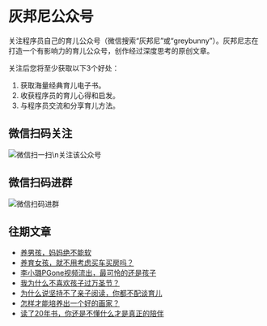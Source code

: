 # 灰邦尼公众号
关注程序员自己的育儿公众号（微信搜索“灰邦尼”或“greybunny”）。灰邦尼志在打造一个有影响力的育儿公众号，创作经过深度思考的原创文章。

关注后您将至少获取以下3个好处：

1. 获取海量经典育儿电子书。
2. 收获程序员的育儿心得和启发。
3. 与程序员交流和分享育儿方法。

## 微信扫码关注

![微信扫一扫\n关注该公众号](https://huibunny.com/image/qrcode.jpg)

## 微信扫码进群

![微信扫码进群](https://huibunny.com/image/huibunny.png)

## 往期文章

* [养男孩，妈妈绝不能软](https://huibunny.com/pages/2019/10/19.html)
* [养育女孩，就不用考虑买车买房吗？](https://huibunny.com/pages/2019/10/20.html)
* [李小璐PGone视频流出，最可怜的还是孩子](https://huibunny.com/pages/2019/10/21.html)
* [我为什么不喜欢孩子过万圣节？](https://huibunny.com/pages/2019/10/31.html)
* [为什么说坚持不了亲子阅读，你都不配谈育儿](https://huibunny.com/pages/2019/11/1.html)
* [怎样才能培养出一个好的画家？](https://huibunny.com/pages/2019/12/12.html)
* [读了20年书，你还是不懂什么才是真正的陪伴](https://mp.weixin.qq.com/s?__biz=MzA4MDg1MjgxNw==&tempkey=MTA0MF9vZlRWNDhGRTl5WFJjbEp4NGY3d0FIMUszUnJicF9oVXVpNVBMVU1kanhSVDZpRUszcjZtcGtMakdET2hiUEZHSW9fWGhIYWtUdk9DMWRqNDJvd0FhWnBvcndzSTdDa0I4TVluTm5DUzVNM1YxSGVkM1ZuNkhFaDQwM3NNakthWU9fbzNrWlNESlBfQnY0MFUwU3JrY0UwMlpmUl9TNWUtWVA5SUx3fn4%3D&chksm=1f9ca0ee28eb29f839f29ce1936053f8eb5c37cf9853d0f3432017539e3b39842f5985ed8f29#rd)